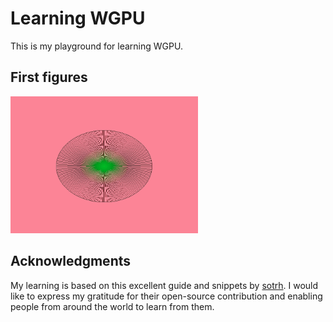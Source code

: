 # Learning WGPU

This is my playground for learning WGPU.

## First figures

<img src="resources/first_figures.gif" width=300>

## Acknowledgments

My learning is based on this excellent guide and snippets by [sotrh](https://github.com/sotrh/learn-wgpu).
I would like to express my gratitude for their open-source contribution and enabling people from around the world to learn from them.

